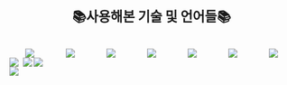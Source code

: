
<div align=center style="font-size: 20px; font-weight: bold"><h3>📚사용해본 기술 및 언어들📚<h3></div>

<div align=center style="display: flex; justify-content:space-around; flex-wrap: wrap">
  <img src="https://img.shields.io/badge/html5-E34F26?style=for-the-badge&logo=html5&logoColor=white"  />
  <img src="https://img.shields.io/badge/css3-1572B6?style=for-the-badge&logo=css3&logoColor=white"  />
  <img src="https://img.shields.io/badge/JavaScript-F7DF1E?style=for-the-badge&logo=JavaScript&logoColor=white"  />
  <img src="https://img.shields.io/badge/React-20232A?style=for-the-badge&logo=react&logoColor=white"  />
  <img src="https://img.shields.io/badge/MUI-007FFF?style=for-the-badge&logo=MUI&logoColor=white" />
  <img src="https://img.shields.io/badge/styled components-DB7093?style=for-the-badge&logo=styled components&logoColor=white" />
  <img src="https://img.shields.io/badge/Axios-5A29E4?style=for-the-badge&logo=Axios&logoColor=white" />
 </div>

<div>
  <img src=https://github-readme-stats.vercel.app/api?username=KimJunpyo&show_icons=true align=left style="display:inline">
  <img src=https://github-readme-stats.vercel.app/api/top-langs/?username=KimJunpyo&show_icons=true&hide_border=true&title_color=004386&icon_color=004386&layout=compact align=left style="display:inline; margin-left: 5px;">
</div>

<div>
  <a href="https://hits.seeyoufarm.com"><img src="https://hits.seeyoufarm.com/api/count/incr/badge.svg?url=https%3A%2F%2Fgithub.com%2FKimJunpyo&count_bg=%2379C83D&title_bg=%23555555&icon=&icon_color=%23E7E7E7&title=hits&edge_flat=false" style="display: block"/>
  </a>
</div>
<div>
  <a href="https://velog.io/@player1552"><img src=https://velog-readme-stats.vercel.app/api/badge?name=kimjunpyo style="display:inline"></a>
</div>

